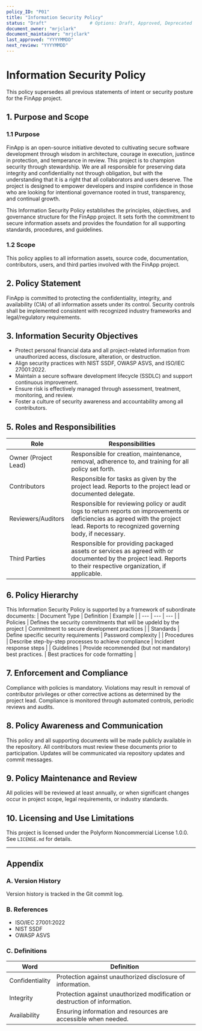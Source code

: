 ```yaml
---
policy_ID: "P01"
title: "Information Security Policy"
status: "Draft"                # Options: Draft, Approved, Deprecated
document_owner: "mrjclark"
document_maintainer: "mrjclark"
last_approved: "YYYYMMDD"
next_review: "YYYYMMDD"
---
```


# Information Security Policy
This policy supersedes all previous statements of intent or security posture for the FinApp project.

## 1. Purpose and Scope

### 1.1 Purpose
FinApp is an open-source initiative devoted to cultivating secure software development through wisdom in architecture, courage in execution, justince in protection, and temperance in review. This project is to champion security through stewardship. We are all responsible for preserving data integrity and confidentiality not through obligation, but with the understanding that it is a right that all collaborators and users deserve. The project is designed to empower developers and inspire confidence in those who are looking for intentional governance rooted in trust, transparency, and continual growth.

This Information Security Policy establishes the principles, objectives, and governance structure for the FinApp project. It sets forth the commitment to secure information assets and provides the foundation for all supporting standards, procedures, and guidelines.

### 1.2 Scope
This policy applies to all information assets, source code, documentation, contributors, users, and third parties involved with the FinApp project.

## 2. Policy Statement
FinApp is committed to protecting the confidentiality, integrity, and availability (CIA) of all information assets under its control. Security controls shall be implemented consistent with recognized industry frameworks and legal/regulatory requirements.

## 3. Information Security Objectives
- Protect personal financial data and all project-related information from unauthorized access, disclosure, alteration, or destruction.
- Align security practices with NIST SSDF, OWASP ASVS, and ISO/IEC 27001:2022.
- Maintain a secure software development lifecycle (SSDLC) and support continuous improvement.
- Ensure risk is effectively managed through assessment, treatment, monitoring, and review.
- Foster a culture of security awareness and accountability among all contributors.

## 5. Roles and Responsibilities
| Role | Responsibilities |
| --- | --- |
| Owner (Project Lead) | Responsible for creation, maintenance, removal, adherence to, and training for all policy set forth. |
| Contributors | Responsible for tasks as given by the project lead. Reports to the project lead or documented delegate. |
| Reviewers/Auditors | Responsible for reviewing policy or audit logs to return reports on improvements or deficiencies as agreed with the project lead. Reports to recognized governing body, if necessary. |
| Third Parties | Responsible for providing packaged assets or services as agreed with or documented by the project lead. Reports to their respective organization, if applicable. |

## 6. Policy Hierarchy
This Information Security Policy is supported by a framework of subordinate documents:
| Document Type | Definition | Example |
| --- | --- | --- |
| Policies | Defines the security commitments that will be updeld by the project | Commitment to secure development practices |
| Standards | Define specific security requirements | Password complexity |
| Procedures | Describe step-by-step processes to achieve compliance | Incident response steps |
| Guidelines | Provide recommended (but not mandatory) best practices. | Best practices for code formatting | 

## 7. Enforcement and Compliance
Compliance with policies is mandatory. Violations may result in removal of contributor privileges or other corrective actions as determined by the project lead. Compliance is monitored through automated controls, periodic reviews and audits.

## 8. Policy Awareness and Communication
This policy and all supporting documents will be made publicly available in the repository. All contributors must review these documents prior to participation. Updates will be communicated via repository updates and commit messages.

## 9. Policy Maintenance and Review
All policies will be reviewed at least annually, or when significant changes occur in project scope, legal requirements, or industry standards.

## 10. Licensing and Use Limitations
This project is licensed under the Polyform Noncommercial License 1.0.0. See `LICENSE.md` for details.

---

## Appendix

### A. Version History
Version history is tracked in the Git commit log.

### B. References
- ISO/IEC 27001:2022 
- NIST SSDF
- OWASP ASVS

### C. Definitions
| Word | Definition |
| --- | --- |
| Confidentiality | Protection against unauthorized disclosure of information. |
| Integrity | Protection against unauthorized modification or destruction of information. |
| Availability | Ensuring information and resources are accessible when needed. |
